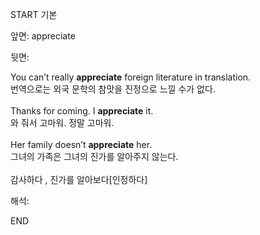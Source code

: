 START
기본

앞면:
appreciate


뒷면:
<div>You can’t really <b>appreciate</b> foreign literature in translation. </div><div>번역으로는 외국 문학의 참맛을 진정으로 느낄 수가 없다.</div><div><br></div><div><div>Thanks for coming. I <strong>appreciate</strong> it. </div><div><div>와 줘서 고마워. 정말 고마워.</div></div></div><div><br></div><div><div>Her family doesn’t <strong>appreciate</strong> her. </div><div><div>그녀의 가족은 그녀의 진가를 알아주지 않는다.</div></div></div><div><br></div><div>감사하다 , 진가를 알아보다<span>[인정하다]</span></div>


해석:
<!--ID: 1746614453442-->
END